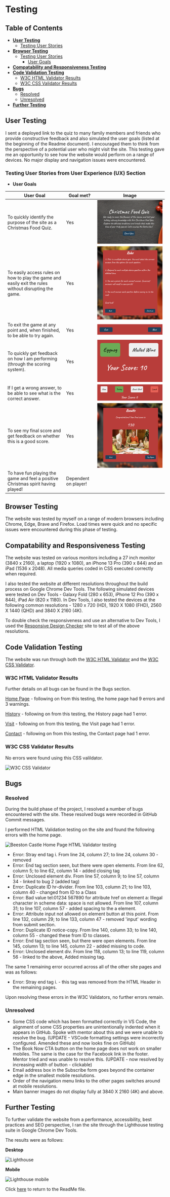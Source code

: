 # __Testing__ #

## Table of Contents

* [**User Testing**](<#user-testing>)
    * [Testing User Stories](<#testing-user-stories>)
* [**Browser Testing**](<#browser-testing>)
    * [Testing User Stories](<#testing-user-stories>)
         * [User Goals](<#user-goals>)
* [**Compatability and Responsiveness Testing**](<#compatability-responsiveness-testing>)
* [**Code Validation Testing**](<#code-validation-testing>)
    * [W3C HTML Validator Results](<#w3c-html-results>)
    * [W3C CSS Validator Results](<#w3c-css-results>)
* [**Bugs**](<#bugs>)
    * [Resolved](<#resolved-bugs>)
    * [Unresolved](<#unresolved-bugs>)
* [**Further Testing**](<#known-bugs>)


## User Testing  <a name="user-testing"></a>
I sent a deployed link to the quiz to many family members and friends who provide constructive feedback and also simulated the user goals (listed at the beginning of the Readme document). I encouraged them to think from the perspective of a potential user who might visit the site. This testing gave me an opportunity to see how the website would perform on a range of devices. No major display and navigation issues were encountered.

### Testing User Stories from User Experience (UX) Section <a name="testing-user-stories"></a>

* __User Goals__ <a name="user-goals"></a>

| **User Goal**                                                                                         | **Goal met?**        | **Image**                                                          |
|-------------------------------------------------------------------------------------------------------|----------------------|--------------------------------------------------------------------|
| To quickly identify the purpose of the site as a Christmas Food Quiz.                                 | Yes                  | ![Home screen entry point](assets/ReadMe%20images/home_screen.png) |
| To easily access rules on how to play the game and easily exit the rules without disrupting the game. | Yes                  | ![Rules popup](assets/ReadMe%20images/rules_popup.png)             |
| To exit the game at any point and, when finished, to be able to try again.                            | Yes                  | ![Navigation options](assets/ReadMe%20images/navigation.png)       |
| To quickly get feedback on how I am performing (through the scoring system).                          | Yes                  | ![Scoring counter](assets/ReadMe%20images/scoring.png)             |
| If I get a wrong answer, to be able to see what is the correct answer.                                | Yes                  | ![Incorrect option](assets/ReadMe%20images/incorrect_option.png)   |
| To see my final score and get feedback on whether this is a good score.                               | Yes                  | ![Results screen (pass)](assets/ReadMe%20images/results_pass.png)  |
| To have fun playing the game and feel a positive Christmas spirit having played!                      | Dependent on player! |                                                                    |


## Browser Testing <a name="browser-testing"></a>
The website was tested by myself on a range of modern browsers including Chrome, Edge, Brave and Firefox. Load times were quick and no specific issues were encountered during this phase of testing.

## Compatability and Responsiveness Testing <a name="compatability-responsiveness-testing"></a>
The website was tested on various monitors including a 27 inch monitor (3840 x 2160), a laptop (1920 x 1080), an iPhone 13 Pro (390 x 844) and an iPad (1536 x 2048). All media queries coded in CSS executed correctly when required.

I also tested the website at different resolutions throughout the build process on Google Chrome Dev Tools. The following simulated devices were tested on Dev Tools - Galaxy Fold (280 x 653), iPhone 12 Pro (390 x 844), iPad Air (820 x 1180). In Dev Tools, I also tested the devices at the following common resolutions - 1280 x 720 (HD), 1920 X 1080 (FHD), 2560 X 1440 (QHD) and 3840 X 2160 (4K).

To double check the responsiveness and use an alternative to Dev Tools, I used the [Responsive Design Checker](https://www.responsivedesignchecker.com/) site to test all of the above resolutions.

## Code Validation Testing <a name="code-validation-testing"></a>
The website was run through both the [W3C HTML Validator](https://validator.w3.org/) and the [W3C CSS Validator](https://jigsaw.w3.org/css-validator/).

### W3C HTML Validator Results <a name="w3c-html-results"></a>
Further details on all bugs can be found in the Bugs section.

[Home Page](https://nickcmoore.github.io/beeston-castle/index.html) - following on from this testing, the home page had 9 errors and 3 warnings.

[History](https://nickcmoore.github.io/beeston-castle/history.html) - following on from this testing, the History page had 1 error.

[Visit](https://nickcmoore.github.io/beeston-castle/visit.html) - following on from this testing, the Visit page had 1 error.

[Contact](https://nickcmoore.github.io/beeston-castle/contact.html) - following on from this testing, the Contact page had 1 error.

### W3C CSS Validator Results <a name="w3c-css-results"></a>
No errors were found using this CSS valildator.

![W3C CSS Validator](media/css.png)

## Bugs <a name="known-bugs"></a>

### Resolved <a name="resolved-bugs"></a>

During the build phase of the project, I resolved a number of bugs encountered with the site. These resolved bugs were recorded in GitHub Commit messages.

I performed HTML Validation testing on the site and found the following errors with the home page.

![Beeston Castle Home Page HTML Validator testing](media/w3c-html.png)

* Error: Stray end tag i. From line 24, column 27; to line 24, column 30 - removed
* Error: End tag section seen, but there were open elements. From line 62, column 5; to line 62, column 14 - added closing </div> tag
* Error: Unclosed element div. From line 57, column 9; to line 57, column 34 - linked to bug 2 (added </div> tag)
* Error: Duplicate ID hr-divider. From line 103, column 21; to line 103, column 40 - changed from ID to a Class
* Error: Bad value tel:01234 567890 for attribute href on element a: Illegal character in scheme data: space is not allowed. From line 107, column 31; to line 107, column 57 - added spacing to the a element. 
* Error: Attribute input not allowed on element button at this point. From line 132, column 29; to line 133, column 47 - removed 'input' wording from submit section.
* Error: Duplicate ID notice-copy. From line 140, column 33; to line 140, column 55 - changed these from ID to classes.
* Error: End tag section seen, but there were open elements. From line 145, column 13; to line 145, column 22 - added missing </div> to code.
* Error: Unclosed element div. From line 118, column 13; to line 119, column 56 - linked to the above, Added missing </div> tag.

The same 1 remaining error occurred across all of the other site pages and was as follows:

* Error: Stray end tag i. - this tag was removed from the HTML Header in the remaining pages.

Upon resolving these errors in the W3C Validators, no further errors remain.

### Unresolved <a name="resolved-bugs"></a>

* Some CSS code which has been formatted correctly in VS Code, the alignment of some CSS properties are unintentionally indented when it appears in GitHub. Spoke with mentor about this and we were unable to resolve the bug. (UPDATE - VSCode formatting settings were incorrectly configured. Amended these and now looks fine on GitHub)
* The Book Now CTA button on the home page does not work on smaller mobiles. The same is the case for the Facebook link in the footer. Mentor tried and was unable to resolve this. (UPDATE - now resolved by increasing width of button - clickable)
* Email address box in the Subscribe form goes beyond the container edge in the smallest mobile resolutions.
* Order of the navigation menu links to the other pages switches around at mobile resolutions.
* Main banner images do not display fully at 3840 X 2160 (4K) and above.

## Further Testing <a name="further-testing"></a>

To further validate the website from a performance, accessibility, best practices and SEO perspective, I ran the site through the Lighthouse testing suite in Google Chrome Dev Tools.

The results were as follows:

__Desktop__

![Lighthouse](media/lighthouse.png)

__Mobile__

![Lighthouse mobile](media/lighthouse-mobile.png)

Click [here](https://github.com/NickCMoore/beeston-castle/blob/main/TESTING.md) to return to the ReadMe file.


[def]: media/lighthouse.png